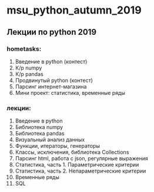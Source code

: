 # msu_python_autumn_2019

## Лекции по python 2019

### hometasks:
1) Введение в python (контест)
2) К/р numpy
3) К/р pandas
4) Продвинутый python (контест)
5) Парсинг интернет-магазина
6) Мини проект: статистика, временные ряды

### лекции:
1) Введение в python
2) Библиотека numpy
3) Библиотека pandas
4) Визуальный анализ данных
5) Функции, итераторы, генераторы
6) Классы, исключения, библиотека Collections
7) Парсинг html, работа с json, регулярные выражения
8) Статистика, часть 1. Параметрические критерии
9) Статистика, часть 2. Непараметрические критерии
10) Временные ряды
11) SQL
